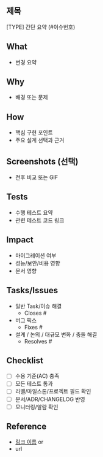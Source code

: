 ## 제목

[TYPE] 간단 요약 (#이슈번호)

## What

- 변경 요약

## Why

- 배경 또는 문제

## How

- 핵심 구현 포인트
- 주요 설계 선택과 근거

## Screenshots (선택)

- 전후 비교 또는 GIF

## Tests

- 수행 테스트 요약
- 관련 테스트 코드 링크

## Impact

- 마이그레이션 여부
- 성능/보안/비용 영향
- 문서 영향

## Tasks/Issues

- 일반 Task/이슈 해결
    - Closes #
- 버그 픽스
    - Fixes #
- 설계 / 논의 / 대규모 변화 / 충돌 해결
    - Resolves #

## Checklist

- [ ] 수용 기준(AC) 충족
- [ ] 모든 테스트 통과
- [ ] 라벨/마일스톤/프로젝트 필드 확인
- [ ] 문서/ADR/CHANGELOG 반영
- [ ] 모니터링/알람 확인

## Reference

- [링크 이름](url)
  or
- url

